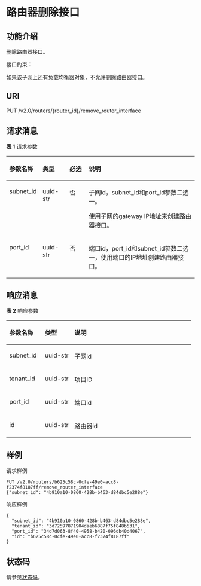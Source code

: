 # 路由器删除接口<a name="ZH-CN_TOPIC_0060495819"></a>

## 功能介绍<a name="section30197552205849"></a>

删除路由器接口。

接口约束：

如果该子网上还有负载均衡器对象，不允许删除路由器接口。

## URI<a name="section2308632205849"></a>

PUT /v2.0/routers/\{router\_id\}/remove\_router\_interface

## 请求消息<a name="section55215913205849"></a>

**表 1**  请求参数

<a name="table43303993205849"></a>
<table><thead align="left"><tr id="row15734591205849"><th class="cellrowborder" valign="top" width="17.349999999999998%" id="mcps1.2.5.1.1"><p id="p66542384205849"><a name="p66542384205849"></a><a name="p66542384205849"></a>参数名称</p>
</th>
<th class="cellrowborder" valign="top" width="14.29%" id="mcps1.2.5.1.2"><p id="p21224062205849"><a name="p21224062205849"></a><a name="p21224062205849"></a>类型</p>
</th>
<th class="cellrowborder" valign="top" width="10.2%" id="mcps1.2.5.1.3"><p id="p41427472205849"><a name="p41427472205849"></a><a name="p41427472205849"></a>必选</p>
</th>
<th class="cellrowborder" valign="top" width="58.160000000000004%" id="mcps1.2.5.1.4"><p id="p182095205849"><a name="p182095205849"></a><a name="p182095205849"></a>说明</p>
</th>
</tr>
</thead>
<tbody><tr id="row14749730205849"><td class="cellrowborder" valign="top" width="17.349999999999998%" headers="mcps1.2.5.1.1 "><p id="p53877490205849"><a name="p53877490205849"></a><a name="p53877490205849"></a>subnet_id</p>
</td>
<td class="cellrowborder" valign="top" width="14.29%" headers="mcps1.2.5.1.2 "><p id="p2000550205849"><a name="p2000550205849"></a><a name="p2000550205849"></a>uuid-str</p>
</td>
<td class="cellrowborder" valign="top" width="10.2%" headers="mcps1.2.5.1.3 "><p id="p27826855205849"><a name="p27826855205849"></a><a name="p27826855205849"></a>否</p>
</td>
<td class="cellrowborder" valign="top" width="58.160000000000004%" headers="mcps1.2.5.1.4 "><p id="p39382748205849"><a name="p39382748205849"></a><a name="p39382748205849"></a>子网id，subnet_id和port_id参数二选一。</p>
<p id="p18900413205849"><a name="p18900413205849"></a><a name="p18900413205849"></a>使用子网的gateway IP地址来创建路由器接口。</p>
</td>
</tr>
<tr id="row35885997205849"><td class="cellrowborder" valign="top" width="17.349999999999998%" headers="mcps1.2.5.1.1 "><p id="p21084676205849"><a name="p21084676205849"></a><a name="p21084676205849"></a>port_id</p>
</td>
<td class="cellrowborder" valign="top" width="14.29%" headers="mcps1.2.5.1.2 "><p id="p30137158205849"><a name="p30137158205849"></a><a name="p30137158205849"></a>uuid-str</p>
</td>
<td class="cellrowborder" valign="top" width="10.2%" headers="mcps1.2.5.1.3 "><p id="p25190749205849"><a name="p25190749205849"></a><a name="p25190749205849"></a>否</p>
</td>
<td class="cellrowborder" valign="top" width="58.160000000000004%" headers="mcps1.2.5.1.4 "><p id="p27184817205849"><a name="p27184817205849"></a><a name="p27184817205849"></a>端口id，port_id和subnet_id参数二选一，使用端口的IP地址创建路由器接口。</p>
</td>
</tr>
</tbody>
</table>

## 响应消息<a name="section43336765205849"></a>

**表 2**  响应参数

<a name="table20617078205849"></a>
<table><thead align="left"><tr id="row10859799205849"><th class="cellrowborder" valign="top" width="19.32%" id="mcps1.2.4.1.1"><p id="p7228509205849"><a name="p7228509205849"></a><a name="p7228509205849"></a>参数名称</p>
</th>
<th class="cellrowborder" valign="top" width="15.909999999999998%" id="mcps1.2.4.1.2"><p id="p48638393205849"><a name="p48638393205849"></a><a name="p48638393205849"></a>类型</p>
</th>
<th class="cellrowborder" valign="top" width="64.77000000000001%" id="mcps1.2.4.1.3"><p id="p13848780205849"><a name="p13848780205849"></a><a name="p13848780205849"></a>说明</p>
</th>
</tr>
</thead>
<tbody><tr id="row48009429205849"><td class="cellrowborder" valign="top" width="19.32%" headers="mcps1.2.4.1.1 "><p id="p63558546205849"><a name="p63558546205849"></a><a name="p63558546205849"></a>subnet_id</p>
</td>
<td class="cellrowborder" valign="top" width="15.909999999999998%" headers="mcps1.2.4.1.2 "><p id="p47968620205849"><a name="p47968620205849"></a><a name="p47968620205849"></a>uuid-str</p>
</td>
<td class="cellrowborder" valign="top" width="64.77000000000001%" headers="mcps1.2.4.1.3 "><p id="p48654997205849"><a name="p48654997205849"></a><a name="p48654997205849"></a>子网id</p>
</td>
</tr>
<tr id="row35241790205849"><td class="cellrowborder" valign="top" width="19.32%" headers="mcps1.2.4.1.1 "><p id="p36012759205849"><a name="p36012759205849"></a><a name="p36012759205849"></a>tenant_id</p>
</td>
<td class="cellrowborder" valign="top" width="15.909999999999998%" headers="mcps1.2.4.1.2 "><p id="p31352336205849"><a name="p31352336205849"></a><a name="p31352336205849"></a>uuid-str</p>
</td>
<td class="cellrowborder" valign="top" width="64.77000000000001%" headers="mcps1.2.4.1.3 "><p id="p14008451205849"><a name="p14008451205849"></a><a name="p14008451205849"></a>项目ID</p>
</td>
</tr>
<tr id="row58967197205849"><td class="cellrowborder" valign="top" width="19.32%" headers="mcps1.2.4.1.1 "><p id="p11613691205849"><a name="p11613691205849"></a><a name="p11613691205849"></a>port_id</p>
</td>
<td class="cellrowborder" valign="top" width="15.909999999999998%" headers="mcps1.2.4.1.2 "><p id="p1184925205849"><a name="p1184925205849"></a><a name="p1184925205849"></a>uuid-str</p>
</td>
<td class="cellrowborder" valign="top" width="64.77000000000001%" headers="mcps1.2.4.1.3 "><p id="p56778703205849"><a name="p56778703205849"></a><a name="p56778703205849"></a>端口id</p>
</td>
</tr>
<tr id="row41246284205849"><td class="cellrowborder" valign="top" width="19.32%" headers="mcps1.2.4.1.1 "><p id="p52614697205849"><a name="p52614697205849"></a><a name="p52614697205849"></a>id</p>
</td>
<td class="cellrowborder" valign="top" width="15.909999999999998%" headers="mcps1.2.4.1.2 "><p id="p33932046205849"><a name="p33932046205849"></a><a name="p33932046205849"></a>uuid-str</p>
</td>
<td class="cellrowborder" valign="top" width="64.77000000000001%" headers="mcps1.2.4.1.3 "><p id="p28056338205849"><a name="p28056338205849"></a><a name="p28056338205849"></a>路由器id</p>
</td>
</tr>
</tbody>
</table>

## 样例<a name="section51180458205849"></a>

请求样例

```
PUT /v2.0/routers/b625c58c-0cfe-49e0-acc8-f2374f8187ff/remove_router_interface
{"subnet_id": "4b910a10-0860-428b-b463-d84dbc5e288e"}
```

响应样例

```
{
  "subnet_id": "4b910a10-0860-428b-b463-d84dbc5e288e",
  "tenant_id": "3d72597871904daeb6887f75f848b531",
  "port_id": "34d7d063-8f40-4958-b420-096db40d4067",
  "id": "b625c58c-0cfe-49e0-acc8-f2374f8187ff"
}
```

## 状态码<a name="section10470352390"></a>

请参见[状态码](状态码.md)。

